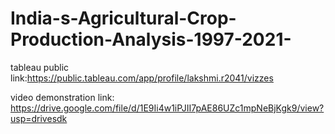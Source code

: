# India-s-Agricultural-Crop-Production-Analysis-1997-2021-



tableau public link:https://public.tableau.com/app/profile/lakshmi.r2041/vizzes

video demonstration link: https://drive.google.com/file/d/1E9Ii4w1iPJII7pAE86UZc1mpNeBjKgk9/view?usp=drivesdk
